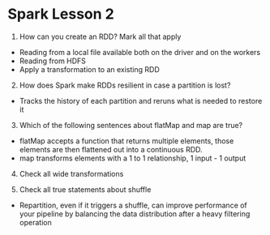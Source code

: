 # Spark Lesson 2
1. How can you create an RDD? Mark all that apply

  - Reading from a local file available both on the driver and on the workers
  - Reading from HDFS
  - Apply a transformation to an existing RDD

2. How does Spark make RDDs resilient in case a partition is lost?

  - Tracks the history of each partition and reruns what is needed to restore it

3. Which of the following sentences about flatMap and map are true?

  - flatMap accepts a function that returns multiple elements, those elements are then flattened out into a continuous RDD.
  - map transforms elements with a 1 to 1 relationship, 1 input - 1 output

4. Check all wide transformations

5. Check all true statements about shuffle
  - Repartition, even if it triggers a shuffle, can improve performance of your pipeline by balancing the data distribution after a heavy filtering operation

